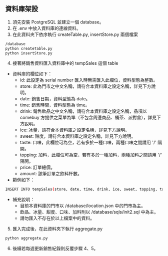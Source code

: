 ## 資料庫架設

1. 須先安裝 PostgreSQL 並建立一個 database。
2. 在 .env 中放入資料庫的連線資料。
3. 在此資料夾下依序執行 createTable.py, insertStore.py 兩個檔案
```bash
/database
python createTable.py
python insertStore.py
```
4. 接著將銷售資料匯入資料庫中的 tempSales 這個 table
- 資料庫的欄位如下：
  - id: 此設定為 serial number 匯入時無需匯入此欄位，資料型態為整數。
  - store: 此為門市之中文名稱，請符合本資料庫之設定名稱，詳見下方說明。
  - date: 銷售日期，資料型態為 date。
  - time: 銷售時間，資料型態為 time。
  - drink: 銷售飲品之中文名稱，請符合本資料庫之設定名稱，品項以 comebuy 方提供之菜單為準（不包含周邊商品、桶茶、派對盒），詳見下方說明。
  - ice: 冰量，請符合本資料庫之設定名稱，詳見下方說明。
  - sweet: 甜度，請符合本資料庫之設定名稱，詳見下方說明。
  - taste: 口味，此欄位可為空，若有多於一種口味，兩種口味之間請用 '/' 隔開。
  - topping: 加料，此欄位可為空，若有多於一種加料，兩種加料之間請用 '/' 隔開。
  - price: 訂單總價。
  - amount: 該筆訂單之飲料杯數。
- 範例如下：
```bash
INSERT INTO tempSales(store, date, time, drink, ice, sweet, topping, taste, price, amount) values ('花蓮中山店', '2023-01-01', '11:25', '鮮萃大麥紅茶', '正常冰', '少糖', '椰果/珍珠', NULL, 110, 2);
```
- 補充說明： 
    - 目前本資料庫的門市以 /database/location.json 中的門市為主。
    - 飲品、冰量、甜度、口味、加料則以 /database/sqls/init2.sql 中為主。
    - 請勿匯入不存在於以上檔案中的資料。

5. 匯入完成後，在此資料夾下執行 aggregate.py
```bash
python aggregate.py
```
6. 後續若每週更新銷售紀錄則反覆步驟 4、5。


  
    
	
	
	
	
	
	
	
	
	
